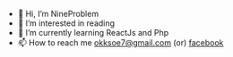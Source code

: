 - 👋 Hi, I’m NineProblem
- 👀 I’m interested in  reading
- 🌱 I’m currently learning ReactJs and Php
- 📫 How to reach me okksoe7@gmail.com (or)  [facebook](https://www.facebook.com/okk.soe.10)


<!---
nineproblem/nineproblem is a ✨ special ✨ repository because its `README.md` (this file) appears on your GitHub profile.
You can click the Preview link to take a look at your changes.
--->
